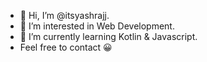 - 👋 Hi, I’m @itsyashrajj.
- 👀 I’m interested in Web Development.
- 🌱 I’m currently learning Kotlin & Javascript.
- Feel free to contact 😀


<!---
itsyashrajj/itsyashrajj is a ✨ special ✨ repository because its `README.md` (this file) appears on your GitHub profile.
You can click the Preview link to take a look at your changes.
--->
